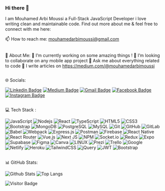 ### Hi there 👋 
I am Mouhamed Arbi Moussi a Full-Stack JavaScript Developer i love writing clean and maintainable code. Find out more about me & feel free to connect with me here:

📫 How to reach me: mouhamedarbimoussi@gmail.com

##

💫 About Me:
🔭 I’m currently working on some amazing things !
👯 I’m looking to collaborate on any mobile app project
💬 Ask me about everything related to code
📝 I write articles on https://medium.com/@mouhamedarbimoussi

##

🌐 Socials:


[![Linkedin Badge](https://img.shields.io/badge/-Linkedin-blue?style=flat-square&logo=Linkedin&logoColor=white&link=https://www.linkedin.com/in/mouhamed-arbi-moussi-8944bb24b/)](https://www.linkedin.com/in/mouhamed-arbi-moussi-8944bb24b/)
[![Medium Badge](https://img.shields.io/badge/Medium-12100E?style=flat-square&logo=medium&logoColor=white&link=https://medium.com/@mouhamedarbimoussi)](https://medium.com/@mouhamedarbimoussi)
[![Gmail Badge](https://img.shields.io/badge/-Gmail-c14438?style=flat-square&logo=Gmail&logoColor=white&link=mailto:mouhamedarbimoussi@gmail.com)](mailto:mouhamedarbimoussi@gmail.com)
[![Facebook Badge](https://img.shields.io/badge/Facebook-1877F2?style=flat-square&logo=facebook&logoColor=white&link=https://www.facebook.com/medarbi.moussi)](https://www.facebook.com/medarbi.moussi)
[![Instagram Badge](https://img.shields.io/badge/Instagram-1877F2?style=flat-square&logo=instagram&logoColor=white&link=https://www.instagram.com/Medarbi_ms/?fbclid=IwAR1rz17Y_ufvKWmGVGJW-g-sdNmLwZhFFgHvx0almSVnYCIzZ0WePJJ7EKg)](https://www.instagram.com/Medarbi_ms/?fbclid=IwAR1rz17Y_ufvKWmGVGJW-g-sdNmLwZhFFgHvx0almSVnYCIzZ0WePJJ7EKg)

##

💻 Tech Stack :


![JavaScript](https://img.shields.io/badge/-JavaScript-black?style=flat-square&logo=javascript)
![Nodejs](https://img.shields.io/badge/-Nodejs-black?style=flat-square&logo=Node.js)
![React](https://img.shields.io/badge/-React-black?style=flat-square&logo=react)
![TypeScript](https://img.shields.io/badge/-TypeScript-007ACC?style=flat-square&logo=typescript)
![HTML5](https://img.shields.io/badge/-HTML5-E34F26?style=flat-square&logo=html5&logoColor=white)
![CSS3](https://img.shields.io/badge/-CSS3-1572B6?style=flat-square&logo=css3)
![Bootstrap](https://img.shields.io/badge/-Bootstrap-563D7C?style=flat-square&logo=bootstrap)
![MongoDB](https://img.shields.io/badge/-MongoDB-black?style=flat-square&logo=mongodb)
![PostgreSQL](https://img.shields.io/badge/-PostgreSQL-336791?style=flat-square&logo=postgresql)
![MySQL](https://img.shields.io/badge/-MySQL-black?style=flat-square&logo=mysql)
![Git](https://img.shields.io/badge/-Git-black?style=flat-square&logo=git)
![GitHub](https://img.shields.io/badge/-GitHub-181717?style=flat-square&logo=github)
![GitLab](https://img.shields.io/badge/-GitLab-FCA121?style=flat-square&logo=gitlab)
![Babel](https://img.shields.io/badge/-Babel-F9DC3E?style=flat-square&logo=babel&logoColor=black)
![Webpack](https://img.shields.io/badge/-Webpack-8DD6F9?style=flat-square&logo=webpack&logoColor=black)
![Express.js](https://img.shields.io/badge/-Express.js-000000?style=flat-square&logo=express&logoColor=white)
![Postman](https://img.shields.io/badge/-Postman-FF6C37?style=flat-square&logo=postman&logoColor=white)
![Firebase](https://img.shields.io/badge/-Firebase-FFCA28?style=flat-square&logo=firebase&logoColor=black)
![React Native](https://img.shields.io/badge/-React_Native-61DAFB?style=flat-square&logo=react&logoColor=black)
![React Router](https://img.shields.io/badge/-React_Router-CA4245?style=flat-square&logo=react-router&logoColor=white)
![Vue.js](https://img.shields.io/badge/-Vue.js-4FC08D?style=flat-square&logo=vue.js&logoColor=white)
![Next JS](https://img.shields.io/badge/-Next.js-000000?style=flat-square&logo=next.js&logoColor=white)
![NPM](https://img.shields.io/badge/-NPM-CB3837?style=flat-square&logo=npm)
![Socket.io](https://img.shields.io/badge/-Socket.io-010101?style=flat-square&logo=socket.io&logoColor=white)
![Redux](https://img.shields.io/badge/-Redux-764ABC?style=flat-square&logo=redux&logoColor=white)
![Expo](https://img.shields.io/badge/-Expo-000020?style=flat-square&logo=expo)
![Supabase](https://img.shields.io/badge/-Supabase-18191C?style=flat-square&logo=supabase)
![Figma](https://img.shields.io/badge/-Figma-F24E1E?style=flat-square&logo=figma&logoColor=white)
![Canva](https://img.shields.io/badge/-Canva-00C4CC?style=flat-square&logo=canva&logoColor=white)
![LINUX](https://img.shields.io/badge/-LINUX-FCC624?style=flat-square&logo=linux&logoColor=black)
![Prezi](https://img.shields.io/badge/-Prezi-3182CE?style=flat-square&logo=prezi&logoColor=white)
![Trello](https://img.shields.io/badge/-Trello-0079BF?style=flat-square&logo=trello)
![Google](https://img.shields.io/badge/-Google-4285F4?style=flat-square&logo=google&logoColor=white)
![Netlify](https://img.shields.io/badge/-Netlify-00C7B7?style=flat-square&logo=netlify)
![Heroku](https://img.shields.io/badge/-Heroku-430098?style=flat-square&logo=heroku&logoColor=white)
![TailwindCSS](https://img.shields.io/badge/-TailwindCSS-38B2AC?style=flat-square&logo=tailwind-css)
![jQuery](https://img.shields.io/badge/-jQuery-0769AD?style=flat-square&logo=jquery&logoColor=white)
![JWT](https://img.shields.io/badge/-JWT-000000?style=flat-square&logo=json-web-tokens&logoColor=white)
![Bootstrap](https://img.shields.io/badge/-Bootstrap-563D7C?style=flat-square&logo=bootstrap)

##


📊 GitHub Stats:



![Github Stats](https://github-readme-stats.vercel.app/api?username=Mouhamed-arbi&count_private=true&show_icons=true&include_all_commits=true)
![Top Langs](https://github-readme-stats.vercel.app/api/top-langs/?username=Mouhamed-arbi&hide=TeX&layout=compact)

![Visitor Badge](https://visitor-badge.laobi.icu/badge?page_id=ludehsar.ludehsar)

